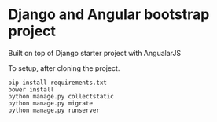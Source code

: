# Django and Angular bootstrap project

Built on top of Django starter project with AngualarJS

To setup, after cloning the project.

```
pip install requirements.txt
bower install
python manage.py collectstatic
python manage.py migrate
python manage.py runserver
```
